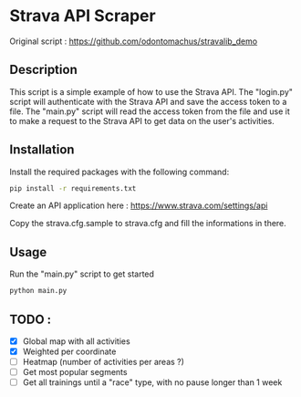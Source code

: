 # Strava API Scraper

Original script : https://github.com/odontomachus/stravalib_demo

## Description

This script is a simple example of how to use the Strava API. The "login.py" script will authenticate with the Strava API and save the access token to a file. The "main.py" script will read the access token from the file and use it to make a request to the Strava API to get data on the user's activities.

## Installation

Install the required packages with the following command:

```bash
pip install -r requirements.txt
```

Create an API application here : https://www.strava.com/settings/api

Copy the strava.cfg.sample to strava.cfg and fill the informations in there.

## Usage

Run the "main.py" script to get started

```bash
python main.py
```


## TODO :
- [x] Global map with all activities
- [x] Weighted per coordinate
- [ ] Heatmap (number of activities per areas ?)
- [ ] Get most popular segments
- [ ] Get all trainings until a "race" type, with no pause longer than 1 week
